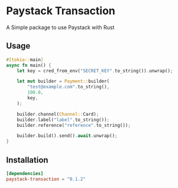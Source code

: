 # Paystack Transaction

A Simple package to use Paystack with Rust

## Usage

```rust
#[tokio::main]
async fn main() {
    let key = cred_from_env("SECRET_KEY".to_string()).unwrap();

    let mut builder = Payment::builder(
        "test@example.com".to_string(),
        100.0,
        key,
    );

    builder.channel(Channel::Card);
    builder.label("label".to_string());
    builder.reference("reference".to_string());

    builder.build().send().await.unwrap();
}
```

## Installation

```toml
[dependencies]
paystack-transaction = "0.1.2"
```
